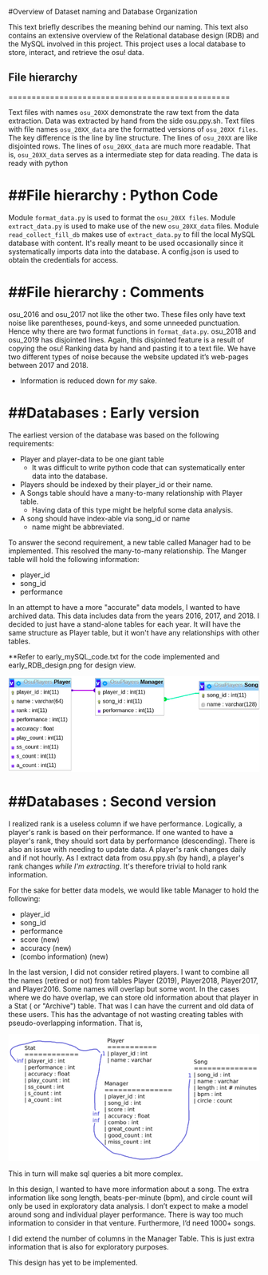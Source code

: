 #Overview of Dataset naming and Database Organization

This text briefly describes the meaning behind our naming. This text also contains an extensive overview of the Relational database design (RDB) and the MySQL involved in this project. This project uses a local database to store, interact, and retrieve the osu! data. 


## File hierarchy
================================================

Text files with names `osu_20XX` demonstrate the raw text from the data extraction. Data was extracted by hand from the side osu.ppy.sh. Text files with file names `osu_20XX_data` are the formatted versions of `osu_20XX files`. The key difference is the line by line structure. The lines of `osu_20XX` are like disjointed rows. The lines of `osu_20XX_data` are much more readable. That is, `osu_20XX_data` serves as a intermediate step for data reading. The data is ready with python


##File hierarchy : Python Code
================================================

Module `format_data.py` is used to format the `osu_20XX files`. 
Module `extract_data.py` is used to make use of the new `osu_20XX_data` files.
Module `read_collect_fill_db` makes use of `extract_data.py` to fill the local MySQL database with content. It's really meant to be used occasionally since it systematically imports data into the database. A config.json is used to obtain the credentials for access. 

##File hierarchy : Comments
================================================
osu_2016 and osu_2017 not like the other two. These files only have text noise like parentheses, pound-keys, and some unneeded punctuation. Hence why there are two format functions in `format_data.py`.
osu_2018 and osu_2019 has disjointed lines. Again, this disjointed feature is a result of copying the osu!  Ranking data by hand and pasting it to a text file.
We have two different types of noise because the website updated it’s web-pages between 2017 and 2018. 

- Information is reduced down for *my* sake.

##Databases : Early version
================================================
The earliest version of the database was based on the following requirements:
- Player and player-data to be one giant table
  - It was difficult to write python code that can systematically enter data into the database.
- Players should be indexed by their player_id or their name. 
- A Songs table should have a many-to-many relationship with Player table. 
  - Having data of this type might be helpful some data analysis. 
- A song should have index-able via song_id or name
  - name might be abbreviated. 

To answer the second requirement, a new table called Manager had to be implemented. This resolved the many-to-many relationship. The Manger table will hold the following information:
- player_id
- song_id
- performance

In an attempt to have a more "accurate" data models, I wanted to have archived data. This data includes data from the years 2016, 2017, and 2018. I decided to just have a stand-alone tables for each year. It will have the same structure as Player table, but it won't have any relationships with other tables. 

**Refer to early_mySQL_code.txt for the code implemented and early_RDB_design.png for design view. 

![old_RDB_design](database_design/early_RDB_design.png)

##Databases : Second version
================================================
I realized rank is a useless column if we have performance. Logically, a player's rank is based on their performance. If one wanted to have a player's rank, they should sort data by performance (descending). There is also an issue with needing to update data. A player's rank changes daily and if not hourly. As I extract data from osu.ppy.sh (by hand), a player's rank changes *while I'm extracting*. It's therefore trivial to hold rank information. 

For the sake for better data models, we would like table Manager to hold the following:
- player_id
- song_id
- performance
- score (new)
- accuracy (new)
- (combo information) (new)

In the last version, I did not consider retired players. I want to combine all the names (retired or not) from tables Player (2019), Player2018, Player2017, and Player2016. Some names will overlap but some wont. In the cases where we do have overlap, we can store old information about that player in a Stat ( or "Archive") table. That was I can have the current and old data of these users. This has the advantage of not wasting creating tables with pseudo-overlapping information. That is, 

![old_RDB_design](database_design/new_RDB_design.png)

This in turn will make sql queries a bit more complex. 

In this design, I wanted to have more information about a song. The extra information like song length, beats-per-minute (bpm), and circle count will only be used in exploratory data analysis. I don’t expect to make a model around song and individual player performance. There is way too much information to consider in that venture. Furthermore, I’d need 1000+ songs.
 
I did extend the number of columns in the Manager Table. This is just extra information that is also for exploratory purposes. 

This design has yet to be implemented.



